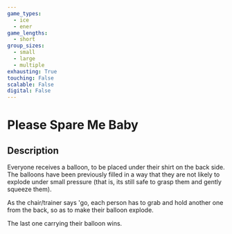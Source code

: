 ```yaml
---
game_types:
  - ice
  - ener
game_lengths:
  - short
group_sizes:
  - small
  - large
  - multiple
exhausting: True
touching: False
scalable: False
digital: False
---
```

# Please Spare Me Baby

## Description
Everyone receives a balloon, to be placed under their shirt on the back side. The balloons have been previously filled in a way that they are not likely to explode under small pressure (that is, its still safe to grasp them and gently squeeze them).
 
As the chair/trainer says 'go, each person has to grab and hold another one from the back, so as to make their balloon explode.

The last one carrying their balloon wins.
